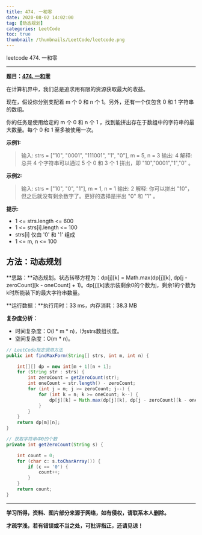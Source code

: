 ```yaml
---
title: 474. 一和零
date: 2020-08-02 14:02:00
tag: [动态规划]
categories: LeetCode
toc: true
thumbnail: /thumbnails/LeetCode/leetcode.png
---
```


leetcode 474. 一和零

<!--more-->

---

**题目：[474. 一和零](https://leetcode-cn.com/problems/ones-and-zeroes/)**

在计算机界中，我们总是追求用有限的资源获取最大的收益。

现在，假设你分别支配着 m 个 0 和 n 个 1。另外，还有一个仅包含 0 和 1 字符串的数组。

你的任务是使用给定的 m 个 0 和 n 个 1 ，找到能拼出存在于数组中的字符串的最大数量。每个 0 和 1 至多被使用一次。

**示例1:**

> 输入: strs = ["10", "0001", "111001", "1", "0"], m = 5, n = 3
> 输出: 4
> 解释: 总共 4 个字符串可以通过 5 个 0 和 3 个 1 拼出，即 "10","0001","1","0" 。

**示例2:**

> 输入: strs = ["10", "0", "1"], m = 1, n = 1
> 输出: 2
> 解释: 你可以拼出 "10"，但之后就没有剩余数字了。更好的选择是拼出 "0" 和 "1" 。

**提示:**

* 1 <= strs.length <= 600
* 1 <= strs[i].length <= 100
* strs[i] 仅由 '0' 和 '1' 组成
* 1 <= m, n <= 100

## 方法：动态规划

**思路：**动态规划。状态转移方程为：dp[j][k] = Math.max(dp[j][k], dp[j - zeroCount][k - oneCount] + 1)。dp[j][k]表示装剩余0的个数为j，剩余1的个数为k时所能装下的最大字符串数量。

**运行数据：**执行用时：33 ms，内存消耗：38.3 MB

**复杂度分析：**

* 时间复杂度：O(l * m * n)，l为strs数组长度。
* 空间复杂度：O(m * n)。

```java
// LeetCode指定调用方法 
public int findMaxForm(String[] strs, int m, int n) {

    int[][] dp = new int[m + 1][n + 1];
    for (String str : strs) {
        int zeroCount = getZeroCount(str);
        int oneCount = str.length() - zeroCount;
        for (int j = m; j >= zeroCount; j--) {
            for (int k = n; k >= oneCount; k--) {
                dp[j][k] = Math.max(dp[j][k], dp[j - zeroCount][k - oneCount] + 1);
            }
        }
    }
    return dp[m][n];
}

// 获取字符串中0的个数
private int getZeroCount(String s) {

    int count = 0;
    for (char c: s.toCharArray()) {
        if (c == '0') {
            count++;
        }
    }
    return count;
}
```

---

**学习所得，资料、图片部分来源于网络，如有侵权，请联系本人删除。**

**才疏学浅，若有错误或不当之处，可批评指正，还请见谅！**